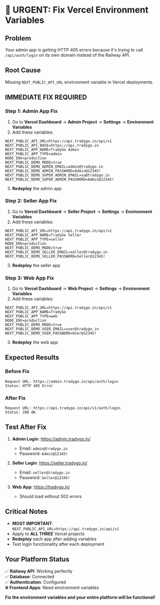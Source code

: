 # 🚨 URGENT: Fix Vercel Environment Variables

## Problem
Your admin app is getting HTTP 405 errors because it's trying to call `/api/auth/login` on its own domain instead of the Railway API.

## Root Cause
Missing `NEXT_PUBLIC_API_URL` environment variable in Vercel deployments.

## IMMEDIATE FIX REQUIRED

### Step 1: Admin App Fix
1. Go to **Vercel Dashboard** → **Admin Project** → **Settings** → **Environment Variables**
2. Add these variables:

```env
NEXT_PUBLIC_API_URL=https://api.tradygo.in/api/v1
NEXT_PUBLIC_API_BASE=https://api.tradygo.in
NEXT_PUBLIC_APP_NAME=TradyGo Admin
NEXT_PUBLIC_APP_TYPE=admin
NODE_ENV=production
NEXT_PUBLIC_DEMO_MODE=true
NEXT_PUBLIC_DEMO_ADMIN_EMAIL=admin@tradygo.in
NEXT_PUBLIC_DEMO_ADMIN_PASSWORD=Admin@12345!
NEXT_PUBLIC_DEMO_SUPER_ADMIN_EMAIL=sa@tradygo.in
NEXT_PUBLIC_DEMO_SUPER_ADMIN_PASSWORD=Admin@12345!
```

3. **Redeploy** the admin app

### Step 2: Seller App Fix
1. Go to **Vercel Dashboard** → **Seller Project** → **Settings** → **Environment Variables**
2. Add these variables:

```env
NEXT_PUBLIC_API_URL=https://api.tradygo.in/api/v1
NEXT_PUBLIC_APP_NAME=TradyGo Seller
NEXT_PUBLIC_APP_TYPE=seller
NODE_ENV=production
NEXT_PUBLIC_DEMO_MODE=true
NEXT_PUBLIC_DEMO_SELLER_EMAIL=seller@tradygo.in
NEXT_PUBLIC_DEMO_SELLER_PASSWORD=Seller@12345!
```

3. **Redeploy** the seller app

### Step 3: Web App Fix
1. Go to **Vercel Dashboard** → **Web Project** → **Settings** → **Environment Variables**
2. Add these variables:

```env
NEXT_PUBLIC_API_URL=https://api.tradygo.in/api/v1
NEXT_PUBLIC_APP_NAME=TradyGo
NEXT_PUBLIC_APP_TYPE=web
NODE_ENV=production
NEXT_PUBLIC_DEMO_MODE=true
NEXT_PUBLIC_DEMO_USER_EMAIL=user@tradygo.in
NEXT_PUBLIC_DEMO_USER_PASSWORD=User@12345!
```

3. **Redeploy** the web app

## Expected Results

### Before Fix
```
Request URL: https://admin.tradygo.in/api/auth/login
Status: HTTP 405 Error
```

### After Fix
```
Request URL: https://api.tradygo.in/api/v1/auth/login
Status: 200 OK
```

## Test After Fix

1. **Admin Login**: https://admin.tradygo.in/
   - Email: `admin@tradygo.in`
   - Password: `Admin@12345!`

2. **Seller Login**: https://seller.tradygo.in/
   - Email: `seller@tradygo.in`
   - Password: `Seller@12345!`

3. **Web App**: https://tradygo.in/
   - Should load without 502 errors

## Critical Notes

- **MOST IMPORTANT**: `NEXT_PUBLIC_API_URL=https://api.tradygo.in/api/v1`
- Apply to **ALL THREE** Vercel projects
- **Redeploy** each app after adding variables
- Test login functionality after each deployment

## Your Platform Status

✅ **Railway API**: Working perfectly  
✅ **Database**: Connected  
✅ **Authentication**: Configured  
❌ **Frontend Apps**: Need environment variables  

**Fix the environment variables and your entire platform will be functional!**